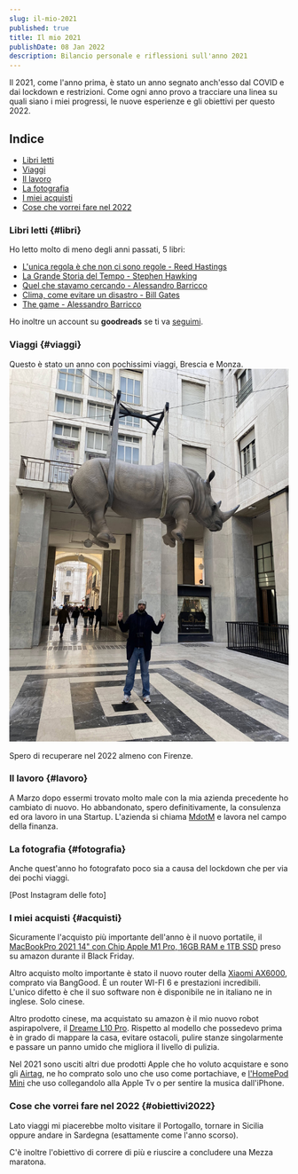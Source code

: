 ```yaml
---
slug: il-mio-2021
published: true
title: Il mio 2021
publishDate: 08 Jan 2022
description: Bilancio personale e riflessioni sull'anno 2021
---
```


Il 2021, come l'anno prima, è stato un anno segnato anch'esso dal COVID e dai lockdown e restrizioni. Come ogni anno provo a tracciare una linea su quali siano i miei progressi, le nuove esperienze e gli obiettivi per questo 2022.

## Indice

- [Libri letti](#libri)
- [Viaggi](#viaggi)
- [Il lavoro](#lavoro)
- [La fotografia](#fotografia)
- [I miei acquisti](#acquisti)
- [Cose che vorrei fare nel 2022](#obiettivi2022)

### Libri letti {#libri}

Ho letto molto di meno degli anni passati, 5 libri:

- [L'unica regola è che non ci sono regole - Reed Hastings](https://amzn.to/2WXgGvQ)
- [La Grande Storia del Tempo - Stephen Hawking](https://amzn.to/3n6vyFG)
- [Quel che stavamo cercando - Alessandro Barricco](https://amzn.to/31E3ylv)
- [Clima, come evitare un disastro - Bill Gates](https://amzn.to/32STPbL)
- [The game - Alessandro Barricco](https://amzn.to/3HLUbzp)

Ho inoltre un account su **goodreads** se ti va [seguimi](https://www.goodreads.com/user/show/140134714-giuseppe-frattura).

### Viaggi {#viaggi}

Questo è stato un anno con pochissimi viaggi, Brescia e Monza.
![Foto sotto il rinoceronte di Brescia](../assets/2021/Brescia.jpeg)

Spero di recuperare nel 2022 almeno con Firenze.

### Il lavoro {#lavoro}

A Marzo dopo essermi trovato molto male con la mia azienda precedente ho cambiato di nuovo. Ho abbandonato, spero definitivamente, la consulenza ed ora lavoro in una Startup. L'azienda si chiama [MdotM](https://www.mdotm.eu/) e lavora nel campo della finanza.

### La fotografia {#fotografia}

Anche quest'anno ho fotografato poco sia a causa del lockdown che per via dei pochi viaggi.

[Post Instagram delle foto]

### I miei acquisti {#acquisti}

Sicuramente l'acquisto più importante dell'anno è il nuovo portatile, il [MacBookPro 2021 14" con Chip Apple M1 Pro, 16GB RAM e 1TB SSD](https://amzn.to/3JTVDBP) preso su amazon durante il Black Friday.  

Altro acquisto molto importante è stato il nuovo router della [Xiaomi AX6000](https://xiaomipedia.com/en/p/mi-router-ax6000/), comprato via BangGood. 
È un router WI-FI 6 e prestazioni incredibili. L'unico difetto è che il suo software non è disponibile ne in italiano ne in inglese. Solo cinese.

Altro prodotto cinese, ma acquistato su amazon è il mio nuovo robot aspirapolvere, il [Dreame L10 Pro](https://amzn.to/3n970Me). Rispetto al modello che possedevo prima è in grado di mappare la casa, evitare ostacoli, pulire stanze singolarmente e passare un panno umido che migliora il livello di pulizia.

Nel 2021 sono usciti altri due prodotti Apple che ho voluto acquistare e sono gli [Airtag](https://amzn.to/3FeuXrH), ne ho comprato solo uno che uso come portachiave, e [l'HomePod Mini](https://www.apple.com/it/homepod-mini/) che uso collegandolo alla Apple Tv o per sentire la musica dall'iPhone.

### Cose che vorrei fare nel 2022 {#obiettivi2022}

Lato viaggi mi piacerebbe molto visitare il Portogallo, tornare in Sicilia oppure andare in Sardegna (esattamente come l'anno scorso).

C'è inoltre l'obiettivo di correre di più e riuscire a concludere una Mezza maratona.